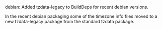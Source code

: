 debian: Added tzdata-legacy to BuildDeps for recent debian versions.

In the recent debian packaging some of the timezone info files moved
to a new tzdata-legacy package from the standard tzdata package.
